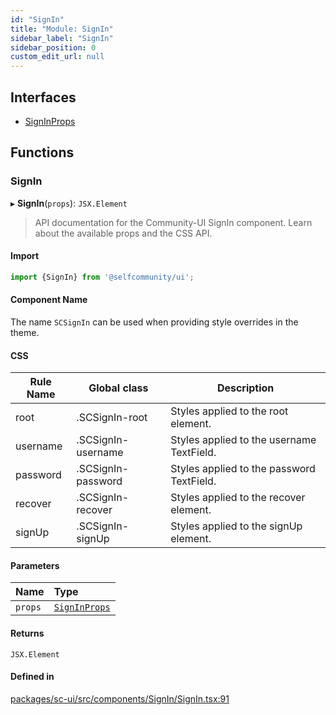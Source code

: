 ```yaml
---
id: "SignIn"
title: "Module: SignIn"
sidebar_label: "SignIn"
sidebar_position: 0
custom_edit_url: null
---
```


## Interfaces

- [SignInProps](../interfaces/SignIn.SignInProps)

## Functions

### SignIn

▸ **SignIn**(`props`): `JSX.Element`

> API documentation for the Community-UI SignIn component. Learn about the available props and the CSS API.

#### Import

```jsx
import {SignIn} from '@selfcommunity/ui';
```

#### Component Name

The name `SCSignIn` can be used when providing style overrides in the theme.

#### CSS

|Rule Name|Global class|Description|
|---|---|---|
|root|.SCSignIn-root|Styles applied to the root element.|
|username|.SCSignIn-username|Styles applied to the username TextField.|
|password|.SCSignIn-password|Styles applied to the password TextField.|
|recover|.SCSignIn-recover|Styles applied to the recover element.|
|signUp|.SCSignIn-signUp|Styles applied to the signUp element.|

#### Parameters

| Name | Type |
| :------ | :------ |
| `props` | [`SignInProps`](../interfaces/SignIn.SignInProps) |

#### Returns

`JSX.Element`

#### Defined in

[packages/sc-ui/src/components/SignIn/SignIn.tsx:91](https://github.com/selfcommunity/community-ui/blob/0c5b0c7/packages/sc-ui/src/components/SignIn/SignIn.tsx#L91)
